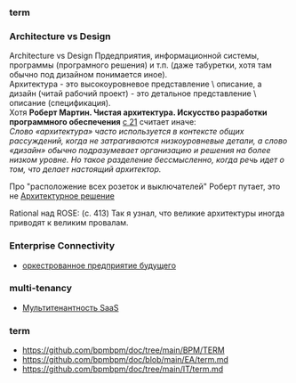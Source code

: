 ### term

### Architecture vs Design
Architecture vs Design Прдедприятия, информационной системы, программы (програмного решения) и т.п. (даже табуретки, хотя там обычно под дизайном понимается иное).    
Архитектура - это высокоуровневое представление \ описание, а дизайн (читай рабочий проект) - это детальное представление \ описание (спецификация).  
Хотя **Роберт Мартин. Чистая архитектура. Искусство разработки программного обеспечения** [с 21](https://jasulib.org.kg/wp-content/uploads/2024/02/Chistaya_arkhitektura_Iskusstvo_razrabotki_programmnogo_obespechenia.pdf) 
считает иначе:  
*Слово «архитектура» часто используется в контексте общих рассуждений, когда не затрагиваются низкоуровневые детали, а
слово «дизайн» обычно подразумевает организацию и решения на более низком уровне. Но такое разделение бессмысленно, когда речь идет о том, что делает настоящий архитектор.*

Про "расположение всех розеток и выключателей" Роберт путает, это не [Архитектурное решение](https://ru.wikipedia.org/wiki/%D0%90%D1%80%D1%85%D0%B8%D1%82%D0%B5%D0%BA%D1%82%D1%83%D1%80%D0%BD%D0%BE%D0%B5_%D1%80%D0%B5%D1%88%D0%B5%D0%BD%D0%B8%D0%B5)

Rational над ROSE: (с. 413) Так я узнал, что великие архитектуры иногда приводят к великим провалам. 

### Enterprise Connectivity
- [оркестрованное предприятие будущего](https://habr.com/ru/articles/943054/)

### multi-tenancy 
- [Мультитенантность SaaS](https://habr.com/ru/companies/ssp-soft/articles/944538/)

### term
- https://github.com/bpmbpm/doc/tree/main/BPM/TERM
- https://github.com/bpmbpm/doc/blob/main/EA/term.md
- https://github.com/bpmbpm/doc/tree/main/IT/term.md
